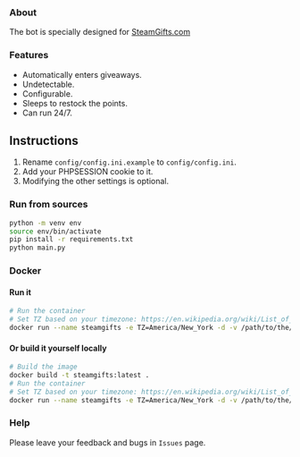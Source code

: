 ### About
The bot is specially designed for [SteamGifts.com](https://www.steamgifts.com/)

### Features
- Automatically enters giveaways.
- Undetectable.
- Сonfigurable.
- Sleeps to restock the points.
- Can run 24/7.


## Instructions
 1. Rename `config/config.ini.example` to `config/config.ini`. 
 2. Add your PHPSESSION cookie to it.
 3. Modifying the other settings is optional.

### Run from sources

```bash
python -m venv env
source env/bin/activate
pip install -r requirements.txt
python main.py
```

### Docker
#### Run it
```bash
# Run the container
# Set TZ based on your timezone: https://en.wikipedia.org/wiki/List_of_tz_database_time_zones
docker run --name steamgifts -e TZ=America/New_York -d -v /path/to/the/config/folder:/config mcinj/docker-steamgifts-bot:latest
```

#### Or build it yourself locally
```bash
# Build the image
docker build -t steamgifts:latest .
# Run the container
# Set TZ based on your timezone: https://en.wikipedia.org/wiki/List_of_tz_database_time_zones
docker run --name steamgifts -e TZ=America/New_York -d -v /path/to/the/config/folder:/config steamgifts:latest
```



### Help
Please leave your feedback and bugs in `Issues` page.
